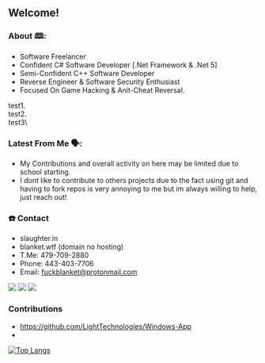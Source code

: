 ## Welcome!

### About 🕮:
 - Software Freelancer
 - Confident C# Software Developer [.Net Framework & .Net 5]
 - Semi-Confident C++ Software Developer
 - Reverse Engineer & Software Security Enthusiast
 - Focused On Game Hacking & Anit-Cheat Reversal.


test1.\
test2.\
test3\

### Latest From Me 🗣️:
 - My Contributions and overall activity on here may be limited due to school starting.
 - I dont like to contribute to others projects due to the fact using git and having to fork repos is very annoying to me but im always willing to help, just reach out!

### ☎️ Contact
 - slaughter.in
 - blanket.wtf (domain no hosting)
 - T.Me: 479-709-2880
 - Phone: 443-403-7706 
 - Email: fuckblanket@protonmail.com

 ![](https://img.shields.io/badge/OS-Windows-blue) ![](https://img.shields.io/badge/Code-CSharp-orange) ![](https://img.shields.io/badge/IDE-Vs2019-blueviolet)
 
### Contributions
 - https://github.com/LightTechnologies/Windows-App
 - 
[![Top Langs](https://github-readme-stats.vercel.app/api/top-langs/?username=fuckblanket&layout=compact)](https://github.com/anuraghazra/github-readme-stats)

